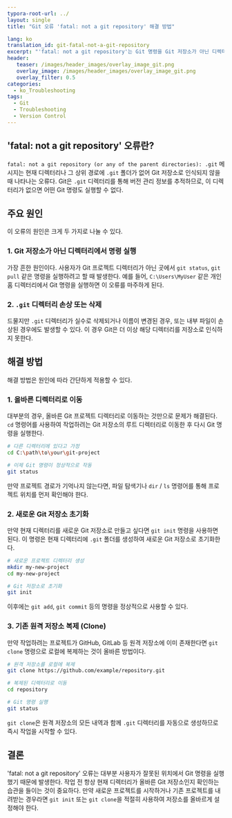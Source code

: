 ```yaml
---
typora-root-url: ../
layout: single
title: "Git 오류 'fatal: not a git repository' 해결 방법"

lang: ko
translation_id: git-fatal-not-a-git-repository
excerpt: "'fatal: not a git repository'는 Git 명령을 Git 저장소가 아닌 디렉터리에서 실행했을 때 발생하는 일반적인 오류입니다. 이 글에서는 원인과 해결 방법을 알아봅니다."
header:
   teaser: /images/header_images/overlay_image_git.png
   overlay_image: /images/header_images/overlay_image_git.png
   overlay_filter: 0.5
categories:
  - ko_Troubleshooting
tags:
  - Git
  - Troubleshooting
  - Version Control
---
```


## 'fatal: not a git repository' 오류란?

`fatal: not a git repository (or any of the parent directories): .git` 메시지는 현재 디렉터리나 그 상위 경로에 `.git` 폴더가 없어 Git 저장소로 인식되지 않을 때 나타나는 오류다.
Git은 `.git` 디렉터리를 통해 버전 관리 정보를 추적하므로, 이 디렉터리가 없으면 어떤 Git 명령도 실행할 수 없다.

## 주요 원인

이 오류의 원인은 크게 두 가지로 나눌 수 있다.

### 1. Git 저장소가 아닌 디렉터리에서 명령 실행

가장 흔한 원인이다. 사용자가 Git 프로젝트 디렉터리가 아닌 곳에서 `git status`, `git pull` 같은 명령을 실행하려고 할 때 발생한다.
예를 들어, `C:\Users\MyUser` 같은 개인 홈 디렉터리에서 Git 명령을 실행하면 이 오류를 마주하게 된다.

### 2. `.git` 디렉터리 손상 또는 삭제

드물지만 `.git` 디렉터리가 실수로 삭제되거나 이름이 변경된 경우, 또는 내부 파일이 손상된 경우에도 발생할 수 있다.
이 경우 Git은 더 이상 해당 디렉터리를 저장소로 인식하지 못한다.

## 해결 방법

해결 방법은 원인에 따라 간단하게 적용할 수 있다.

### 1. 올바른 디렉터리로 이동

대부분의 경우, 올바른 Git 프로젝트 디렉터리로 이동하는 것만으로 문제가 해결된다.
`cd` 명령어를 사용하여 작업하려는 Git 저장소의 루트 디렉터리로 이동한 후 다시 Git 명령을 실행한다.

```bash
# 다른 디렉터리에 있다고 가정
cd C:\path\to\your\git-project

# 이제 Git 명령이 정상적으로 작동
git status
```

만약 프로젝트 경로가 기억나지 않는다면, 파일 탐색기나 `dir` / `ls` 명령어를 통해 프로젝트 위치를 먼저 확인해야 한다.

### 2. 새로운 Git 저장소 초기화

만약 현재 디렉터리를 새로운 Git 저장소로 만들고 싶다면 `git init` 명령을 사용하면 된다.
이 명령은 현재 디렉터리에 `.git` 폴더를 생성하여 새로운 Git 저장소로 초기화한다.

```bash
# 새로운 프로젝트 디렉터리 생성
mkdir my-new-project
cd my-new-project

# Git 저장소로 초기화
git init
```

이후에는 `git add`, `git commit` 등의 명령을 정상적으로 사용할 수 있다.

### 3. 기존 원격 저장소 복제 (Clone)

만약 작업하려는 프로젝트가 GitHub, GitLab 등 원격 저장소에 이미 존재한다면 `git clone` 명령으로 로컬에 복제하는 것이 올바른 방법이다.

```bash
# 원격 저장소를 로컬에 복제
git clone https://github.com/example/repository.git

# 복제된 디렉터리로 이동
cd repository

# Git 명령 실행
git status
```

`git clone`은 원격 저장소의 모든 내역과 함께 `.git` 디렉터리를 자동으로 생성하므로 즉시 작업을 시작할 수 있다.

## 결론

'fatal: not a git repository' 오류는 대부분 사용자가 잘못된 위치에서 Git 명령을 실행했기 때문에 발생한다.
작업 전 항상 현재 디렉터리가 올바른 Git 저장소인지 확인하는 습관을 들이는 것이 중요하다.
만약 새로운 프로젝트를 시작하거나 기존 프로젝트를 내려받는 경우라면 `git init` 또는 `git clone`을 적절히 사용하여 저장소를 올바르게 설정해야 한다.

```